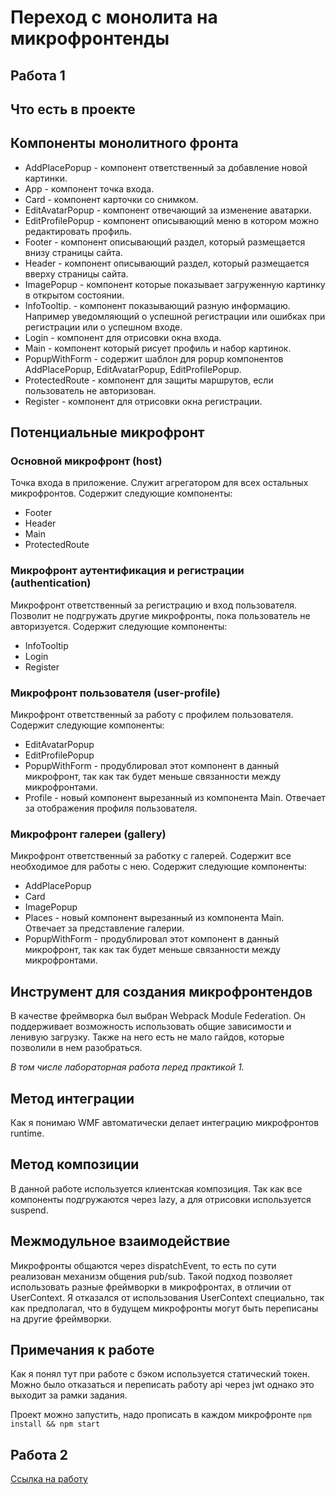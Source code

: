 # Переход с монолита на микрофронтенды

## Работа 1

## Что есть в проекте

## Компоненты монолитного фронта

- AddPlacePopup - компонент ответственный за добавление новой картинки.
- App - компонент точка входа.
- Card - компонент карточки со снимком.
- EditAvatarPopup - компонент отвечающий за изменение аватарки.
- EditProfilePopup - компонент описывающий меню в котором можно редактировать профиль.
- Footer - компонент описывающий раздел, который размещается внизу страницы сайта.
- Header - компонент описывающий раздел, который размещается вверху страницы сайта.
- ImagePopup - компонент которые показывает загруженную картинку в открытом состоянии.
- InfoTooltip. - компонент показывающий разную информацию. Например уведомляющий о успешной регистрации или ошибках при регистрации или о успешном входе.
- Login - компонент для отрисовки окна входа.
- Main - компонент который рисует профиль и набор картинок.
- PopupWithForm - содержит шаблон для popup компонентов AddPlacePopup, EditAvatarPopup, EditProfilePopup.
- ProtectedRoute - компонент для защиты маршрутов, если пользователь не авторизован.
- Register - компонент для отрисовки окна регистрации.

## Потенциальные микрофронт

### Основной микрофронт (host)

Точка входа в приложение.
Служит агрегатором для всех остальных микрофронтов.
Содержит следующие компоненты:

- Footer
- Header
- Main
- ProtectedRoute

### Микрофронт аутентификация и регистрации (authentication)

Микрофронт ответственный за регистрацию и вход пользователя.
Позволит не подгружать другие микрофронты, пока пользователь не авторизуется.
Содержит следующие компоненты:

- InfoTooltip
- Login
- Register

### Микрофронт пользователя (user-profile)

Микрофронт ответственный за работу с профилем пользователя.
Содержит следующие компоненты:

- EditAvatarPopup
- EditProfilePopup
- PopupWithForm - продублировал этот компонент в данный микрофронт, так как так будет меньше связанности между микрофронтами.
- Profile - новый компонент вырезанный из компонента Main. Отвечает за отображения профиля пользователя.

### Микрофронт галереи (gallery)

Микрофронт ответственный за работку с галерей. Содержит все необходимое для работы с нею.
Содержит следующие компоненты:

- AddPlacePopup
- Card
- ImagePopup
- Places - новый компонент вырезанный из компонента Main. Отвечает за представление галерии.
- PopupWithForm - продублировал этот компонент в данный микрофронт, так как так будет меньше связанности между микрофронтами.

## Инструмент для создания микрофронтендов

В качестве фреймворка был выбран Webpack Module Federation.
Он поддерживает возможность использовать общие зависимости и ленивую загрузку.
Также на него есть не мало гайдов, которые позволили в нем разобраться.

_В том числе лабораторная работа перед практикой 1._

## Метод интеграции

Как я понимаю WMF автоматически делает интеграцию микрофронтов runtime.

## Метод композиции

В данной работе используется клиентская композиция.
Так как все компоненты подгружаются через lazy, а для отрисовки используется suspend.

## Межмодульное взаимодействие

Микрофронты общаются через dispatchEvent, то есть по сути реализован механизм общения pub/sub.
Такой подход позволяет использовать разные фреймворки в микрофронтах, в отличии от UserContext.
Я отказался от использования UserContext специально, так как предполагал, что в будущем микрофронты могут быть переписаны на другие фреймворки.

## Примечания к работе

Как я понял тут при работе с бэком используется статический токен.
Можно было отказаться и переписать работу api через jwt однако это выходит за рамки задания.

Проект можно запустить, надо прописать в каждом микрофронте `npm install && npm start`

## Работа 2

[Ссылка на работу](./arch_template_task2.drawio)